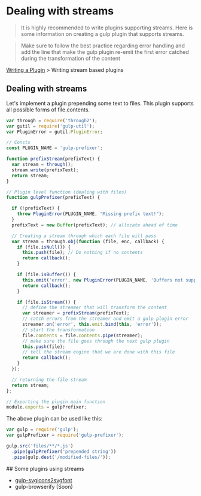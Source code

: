 # Dealing with streams

> It is highly recommended to write plugins supporting streams. Here is some information on creating a gulp plugin that supports streams.

> Make sure to follow the best practice regarding error handling and add the line that make the gulp plugin re-emit the first error catched during the transformation of the content

[Writing a Plugin](README.md) > Writing stream based plugins

## Dealing with streams

Let's implement a plugin prepending some text to files. This plugin supports all possible forms of file.contents.

```js
var through = require('through2');
var gutil = require('gulp-util');
var PluginError = gutil.PluginError;

// Consts
const PLUGIN_NAME = 'gulp-prefixer';

function prefixStream(prefixText) {
  var stream = through();
  stream.write(prefixText);
  return stream;
}

// Plugin level function (dealing with files)
function gulpPrefixer(prefixText) {

  if (!prefixText) {
    throw PluginError(PLUGIN_NAME, "Missing prefix text!");
  }
  prefixText = new Buffer(prefixText); // allocate ahead of time

  // Creating a stream through which each file will pass
  var stream = through.obj(function (file, enc, callback) {
    if (file.isNull()) {
      this.push(file); // Do nothing if no contents
      return callback();
    }

    if (file.isBuffer()) {
      this.emit('error', new PluginError(PLUGIN_NAME, 'Buffers not supported!'));
      return callback();
    }

    if (file.isStream()) {
      // define the streamer that will transform the content
      var streamer = prefixStream(prefixText);
      // catch errors from the streamer and emit a gulp plugin error
      streamer.on('error', this.emit.bind(this, 'error'));
      // start the transformation
      file.contents = file.contents.pipe(streamer);
      // make sure the file goes through the next gulp plugin
      this.push(file);
      // tell the stream engine that we are done with this file
      return callback();
    }
  });

  // returning the file stream
  return stream;
};

// Exporting the plugin main function
module.exports = gulpPrefixer;
```

The above plugin can be used like this:

```js
var gulp = require('gulp');
var gulpPrefixer = require('gulp-prefixer');

gulp.src('files/**/*.js')
  .pipe(gulpPrefixer('prepended string'))
  .pipe(gulp.dest('/modified-files/'));
```

## Some plugins using streams

* [gulp-svgicons2svgfont](https://github.com/nfroidure/gulp-svgiconstosvgfont)
* gulp-browserify (Soon)
